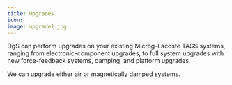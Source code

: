 ```yaml
---
title: Upgrades
icon:
image: upgrade1.jpg
---
```


DgS can perform upgrades on your existing Microg-Lacoste TAGS systems, ranging from electronic-component upgrades,
to full system upgrades with new force-feedback systems, damping, and platform upgrades.

We can upgrade either air or magnetically damped systems.
